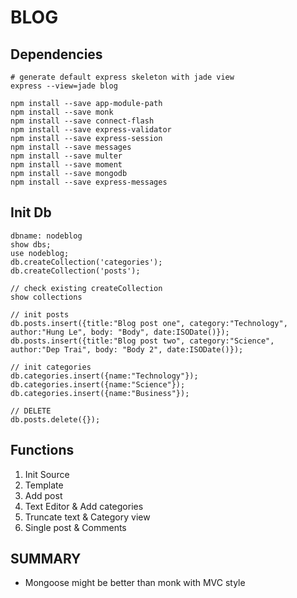# BLOG

## Dependencies
```
# generate default express skeleton with jade view
express --view=jade blog

npm install --save app-module-path
npm install --save monk
npm install --save connect-flash
npm install --save express-validator
npm install --save express-session
npm install --save messages
npm install --save multer
npm install --save moment
npm install --save mongodb
npm install --save express-messages
```

## Init Db
```
dbname: nodeblog
show dbs;
use nodeblog;
db.createCollection('categories');
db.createCollection('posts');

// check existing createCollection
show collections

// init posts
db.posts.insert({title:"Blog post one", category:"Technology", author:"Hung Le", body: "Body", date:ISODate()});
db.posts.insert({title:"Blog post two", category:"Science", author:"Dep Trai", body: "Body 2", date:ISODate()});

// init categories
db.categories.insert({name:"Technology"});
db.categories.insert({name:"Science"});
db.categories.insert({name:"Business"});

// DELETE
db.posts.delete({});
```

## Functions
1. Init Source
2. Template
3. Add post
4. Text Editor & Add categories
5. Truncate text & Category view
6. Single post & Comments

## SUMMARY
- Mongoose might be better than monk with MVC style
